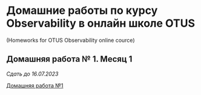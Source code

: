 # Домашние работы по курсу Observability в онлайн школе OTUS
(Homeworks for OTUS Observability online cource)

## Домашняя работа № 1. Месяц 1 
*Сдать до 16.07.2023*

[Домашняя работа №1](hw_1.md)

